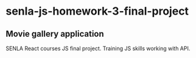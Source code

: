 # senla-js-homework-3-final-project
## Movie gallery application
SENLA React courses JS final project. Training JS skills working with API.
